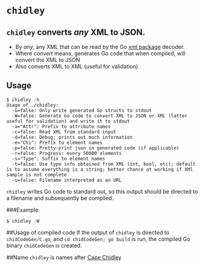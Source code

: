 # `chidley`
## `chidley` converts *any* XML to JSON.
* By *any*, any XML that can be read by the Go [xml package](http://golang.org/pkg/encoding/xml/) decoder. 
* Where *convert* means, generates Go code that when compiled, will convert the XML to JSON
* Also converts XML to XML (useful for validation) 

## Usage
```
$ chidley -h
Usage of ./chidley:
  -G=false: Only write generated Go structs to stdout
  -W=false: Generate Go code to convert XML to JSON or XML (latter useful for validation) and write it to stdout
  -a="Attr": Prefix to attribute names
  -c=false: Read XML from standard input
  -d=false: Debug; prints out much information
  -e="Chi": Prefix to element names
  -p=false: Pretty-print json in generated code (if applicable)
  -r=false: Progress: every 50000 elements
  -s="Type": Suffix to element names
  -t=false: Use type info obtained from XML (int, bool, etc); default is to assume everything is a string; better chance at working if XMl sample is not complete
  -u=false: Filename interpreted as an URL
```
`chidley` writes Go code to standard out, so this output should be directed to a filename and subsequently be compiled.

###Example:
```
$ chidley -W 
```

##Usage of compiled code
If the output of `chidley` is directed to `chidCodeGen/C.go`, and `cd chidCodeGen; go build` is run, the compiled Go binary `chidCodeGen` is created.




##Name
`chidley` is names after [Cape Chidley](https://en.wikipedia.org/wiki/Cape_Chidley)

